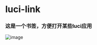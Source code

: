 # luci-link
### 这是一个书签，方便打开某些luci应用
![image](https://github.com/Qiea/pictures/blob/main/luci-link.jpeg)
